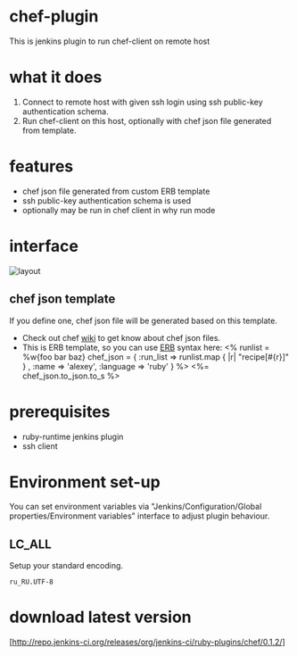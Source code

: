 # chef-plugin

This is jenkins plugin to run chef-client on remote host

# what it does

 1) Connect to remote host with given ssh login using ssh public-key authentication schema.
 2) Run chef-client on this host, optionally with chef json file generated from template.

# features
- chef json file generated from custom ERB template
- ssh public-key authentication schema is used
- optionally may be run in chef client in why run mode 

# interface

![layout](https://raw.github.com/melezhik/chef-plugin/master/images/layout.png "layout")

## chef json template
If you define one, chef json file will be generated based on this template. 
 - Check out chef [wiki](http://wiki.opscode.com/display/chef/Setting+the+run_list+in+JSON+during+run+time) to get know about chef json files.
 - This is ERB template, so you can use [ERB](http://www.stuartellis.eu/articles/erb/) syntax here:
        <%
            runlist = %w{foo bar baz}
            chef_json = { 
                :run_list   => runlist.map { |r|  "recipe[#{r}]" } ,
                :name       => 'alexey',
                :language   => 'ruby'
            }
        %>
        <%= chef_json.to_json.to_s %>
   
# prerequisites
- ruby-runtime jenkins plugin 
- ssh client


# Environment set-up

You can set environment variables via "Jenkins/Configuration/Global properties/Environment variables" interface to adjust plugin behaviour.

## LC_ALL
Setup your standard encoding.

    ru_RU.UTF-8

# download latest version

[http://repo.jenkins-ci.org/releases/org/jenkins-ci/ruby-plugins/chef/0.1.2/]



  
